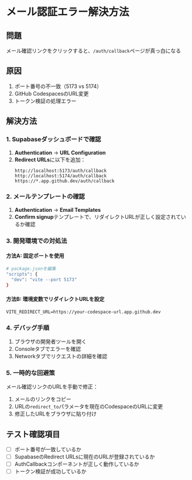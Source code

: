 # メール認証エラー解決方法

## 問題
メール確認リンクをクリックすると、`/auth/callback`ページが真っ白になる

## 原因
1. ポート番号の不一致（5173 vs 5174）
2. GitHub CodespacesのURL変更
3. トークン検証の処理エラー

## 解決方法

### 1. Supabaseダッシュボードで確認
1. **Authentication** → **URL Configuration**
2. **Redirect URLs**に以下を追加：
   ```
   http://localhost:5173/auth/callback
   http://localhost:5174/auth/callback
   https://*.app.github.dev/auth/callback
   ```

### 2. メールテンプレートの確認
1. **Authentication** → **Email Templates**
2. **Confirm signup**テンプレートで、リダイレクトURLが正しく設定されているか確認

### 3. 開発環境での対処法

#### 方法A: 固定ポートを使用
```bash
# package.jsonを編集
"scripts": {
  "dev": "vite --port 5173"
}
```

#### 方法B: 環境変数でリダイレクトURLを設定
```env
VITE_REDIRECT_URL=https://your-codespace-url.app.github.dev
```

### 4. デバッグ手順
1. ブラウザの開発者ツールを開く
2. Consoleタブでエラーを確認
3. Networkタブでリクエストの詳細を確認

### 5. 一時的な回避策
メール確認リンクのURLを手動で修正：
1. メールのリンクをコピー
2. URLの`redirect_to`パラメータを現在のCodespaceのURLに変更
3. 修正したURLをブラウザに貼り付け

## テスト確認項目
- [ ] ポート番号が一致しているか
- [ ] SupabaseのRedirect URLsに現在のURLが登録されているか
- [ ] AuthCallbackコンポーネントが正しく動作しているか
- [ ] トークン検証が成功しているか